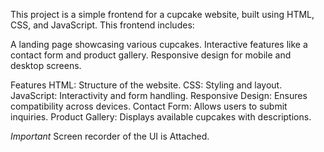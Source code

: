 This project is a simple frontend for a cupcake website, built using HTML, CSS, and JavaScript.
This frontend includes:

A landing page showcasing various cupcakes.
Interactive features like a contact form and product gallery.
Responsive design for mobile and desktop screens.


Features
HTML: Structure of the website.
CSS: Styling and layout.
JavaScript: Interactivity and form handling.
Responsive Design: Ensures compatibility across devices.
Contact Form: Allows users to submit inquiries.
Product Gallery: Displays available cupcakes with descriptions.


*Important*
Screen recorder of the UI is Attached.
